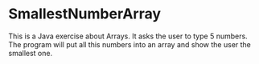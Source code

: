 # SmallestNumberArray
This is a Java exercise about Arrays. It asks the user to type 5 numbers. The program will put all this numbers into an array and show the user the smallest one.
